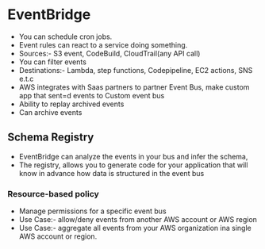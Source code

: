 # EventBridge
- You can schedule cron jobs.
- Event rules can react to a service doing something.
- Sources:- S3 event, CodeBuild, CloudTrail(any API call)
- You can filter events
- Destinations:- Lambda, step functions, Codepipeline, EC2 actions, SNS e.t.c
- AWS integrates with Saas partners to partner Event Bus, make custom app that sent=d events to Custom event bus
- Ability to replay archived events
- Can archive events
## Schema Registry
- EventBridge can analyze the events in your bus and infer the schema, 
- The registry, allows you to generate code for your application that will know in advance how data is structured in the event bus

### Resource-based policy
- Manage permissions for a specific event bus
- Use Case:- allow/deny events from another AWS account or AWS region
- Use Case:- aggregate all events from your AWS organization ina single AWS account or region.


